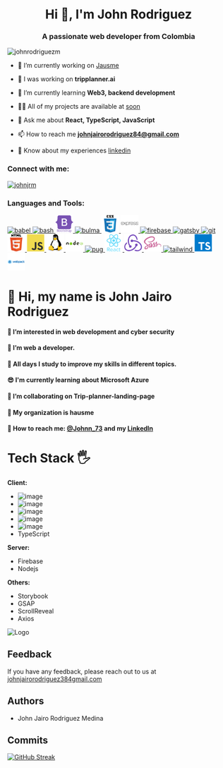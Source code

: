 <h1 align="center">Hi 👋, I'm John Rodriguez</h1>
<h3 align="center">A passionate web developer from Colombia</h3>

<p align="left"> <img src="https://komarev.com/ghpvc/?username=johnrodriguezm&label=Profile%20views&color=0e75b6&style=flat" alt="johnrodriguezm" /> </p>

- 🔭 I’m currently working on [Jausme](https://github.com/home-Colombia)

- 🔭 I was working on **tripplanner.ai**

- 🌱 I’m currently learning **Web3, backend development**

- 👨‍💻 All of my projects are available at [soon](soon)

- 💬 Ask me about **React, TypeScript, JavaScript**

- 📫 How to reach me **johnjairorodriguez84@gmail.com**

- 📄 Know about my experiences [linkedin](https://www.linkedin.com/in/johnjrm/)

<h3 align="left">Connect with me:</h3>
<p align="left">
<a href="https://linkedin.com/in/johnjrm" target="blank"><img align="center" src="https://raw.githubusercontent.com/rahuldkjain/github-profile-readme-generator/master/src/images/icons/Social/linked-in-alt.svg" alt="johnjrm" height="30" width="40" /></a>
</p>

<h3 align="left">Languages and Tools:</h3>
<p align="left"> <a href="https://babeljs.io/" target="_blank" rel="noreferrer"> <img src="https://www.vectorlogo.zone/logos/babeljs/babeljs-icon.svg" alt="babel" width="40" height="40"/> </a> <a href="https://www.gnu.org/software/bash/" target="_blank" rel="noreferrer"> <img src="https://www.vectorlogo.zone/logos/gnu_bash/gnu_bash-icon.svg" alt="bash" width="40" height="40"/> </a> <a href="https://getbootstrap.com" target="_blank" rel="noreferrer"> <img src="https://raw.githubusercontent.com/devicons/devicon/master/icons/bootstrap/bootstrap-plain-wordmark.svg" alt="bootstrap" width="40" height="40"/> </a> <a href="https://bulma.io/" target="_blank" rel="noreferrer"> <img src="https://raw.githubusercontent.com/gilbarbara/logos/804dc257b59e144eaca5bc6ffd16949752c6f789/logos/bulma.svg" alt="bulma" width="40" height="40"/> </a> <a href="https://www.w3schools.com/css/" target="_blank" rel="noreferrer"> <img src="https://raw.githubusercontent.com/devicons/devicon/master/icons/css3/css3-original-wordmark.svg" alt="css3" width="40" height="40"/> </a> <a href="https://expressjs.com" target="_blank" rel="noreferrer"> <img src="https://raw.githubusercontent.com/devicons/devicon/master/icons/express/express-original-wordmark.svg" alt="express" width="40" height="40"/> </a> <a href="https://firebase.google.com/" target="_blank" rel="noreferrer"> <img src="https://www.vectorlogo.zone/logos/firebase/firebase-icon.svg" alt="firebase" width="40" height="40"/> </a> <a href="https://www.gatsbyjs.com/" target="_blank" rel="noreferrer"> <img src="https://www.vectorlogo.zone/logos/gatsbyjs/gatsbyjs-icon.svg" alt="gatsby" width="40" height="40"/> </a> <a href="https://git-scm.com/" target="_blank" rel="noreferrer"> <img src="https://www.vectorlogo.zone/logos/git-scm/git-scm-icon.svg" alt="git" width="40" height="40"/> </a> <a href="https://www.w3.org/html/" target="_blank" rel="noreferrer"> <img src="https://raw.githubusercontent.com/devicons/devicon/master/icons/html5/html5-original-wordmark.svg" alt="html5" width="40" height="40"/> </a> <a href="https://developer.mozilla.org/en-US/docs/Web/JavaScript" target="_blank" rel="noreferrer"> <img src="https://raw.githubusercontent.com/devicons/devicon/master/icons/javascript/javascript-original.svg" alt="javascript" width="40" height="40"/> </a> <a href="https://www.linux.org/" target="_blank" rel="noreferrer"> <img src="https://raw.githubusercontent.com/devicons/devicon/master/icons/linux/linux-original.svg" alt="linux" width="40" height="40"/> </a> <a href="https://nodejs.org" target="_blank" rel="noreferrer"> <img src="https://raw.githubusercontent.com/devicons/devicon/master/icons/nodejs/nodejs-original-wordmark.svg" alt="nodejs" width="40" height="40"/> </a> <a href="https://pugjs.org" target="_blank" rel="noreferrer"> <img src="https://cdn.worldvectorlogo.com/logos/pug.svg" alt="pug" width="40" height="40"/> </a> <a href="https://reactjs.org/" target="_blank" rel="noreferrer"> <img src="https://raw.githubusercontent.com/devicons/devicon/master/icons/react/react-original-wordmark.svg" alt="react" width="40" height="40"/> </a> <a href="https://redux.js.org" target="_blank" rel="noreferrer"> <img src="https://raw.githubusercontent.com/devicons/devicon/master/icons/redux/redux-original.svg" alt="redux" width="40" height="40"/> </a> <a href="https://sass-lang.com" target="_blank" rel="noreferrer"> <img src="https://raw.githubusercontent.com/devicons/devicon/master/icons/sass/sass-original.svg" alt="sass" width="40" height="40"/> </a> <a href="https://tailwindcss.com/" target="_blank" rel="noreferrer"> <img src="https://www.vectorlogo.zone/logos/tailwindcss/tailwindcss-icon.svg" alt="tailwind" width="40" height="40"/> </a> <a href="https://www.typescriptlang.org/" target="_blank" rel="noreferrer"> <img src="https://raw.githubusercontent.com/devicons/devicon/master/icons/typescript/typescript-original.svg" alt="typescript" width="40" height="40"/> </a> <a href="https://webpack.js.org" target="_blank" rel="noreferrer"> <img src="https://raw.githubusercontent.com/devicons/devicon/d00d0969292a6569d45b06d3f350f463a0107b0d/icons/webpack/webpack-original-wordmark.svg" alt="webpack" width="40" height="40"/> </a> </p>


































# 👋 Hi, my name is John Jairo Rodriguez

#### 👀 I’m interested in web development and cyber security
#### 👻 I’m web a developer.
#### 🌱 All days I study to improve my skills in different topics.
#### 😎 I'm currently learning about Microsoft Azure
#### 🤖 I’m collaborating on Trip-planner-landing-page
#### 💯 My organization is hausme
#### 💯 How to reach me: [@Johnn_73](https://twitter.com/Johnn_73?t=WbbTl-IHtUrSklakbkztMg&s=08) and my [LinkedIn](www.linkedin.com/in/johnjrm)

<!---
JohnRodriguezM/JohnRodriguezM is a ✨ special ✨ repository because its `README.md` (this file) appears on your GitHub profile.
You can click the Preview link to take a look at your changes.
--->

# Tech Stack 🖐

**Client:** 

- ![image](https://user-images.githubusercontent.com/87795271/171061898-fc3391c9-e8fe-4485-892e-6abfc2d2ce4d.png)
- ![image](https://user-images.githubusercontent.com/87795271/171061962-1abc0bfd-489d-4c45-8f90-03e6d9c25faf.png)
- ![image](https://user-images.githubusercontent.com/87795271/171061991-dec616e2-f4de-4239-bd2e-3c33d7e9eef5.png)
- ![image](https://user-images.githubusercontent.com/87795271/171062085-dab20f81-2bd8-4146-b878-0e86d03dbdf4.png)
- ![image](https://user-images.githubusercontent.com/87795271/171062105-655cf03b-5af8-4b49-95b3-33cb49a31ad2.png)
- TypeScript

**Server:** 

- Firebase
- Nodejs

**Others:**

- Storybook
- GSAP
- ScrollReveal
- Axios

![Logo](https://miro.medium.com/max/1400/0*QTVEMCkM4BKUz6to.png)


## Feedback

If you have any feedback, please reach out to us at [johnjairorodriguez384gmail.com](https://www.google.com/intl/es-419/gmail/about/)


## Authors

- John Jairo Rodriguez Medina

 ## Commits
 
[![GitHub Streak](https://github-readme-streak-stats.herokuapp.com?user=JohnRodriguezM&theme=monokai&date_format=M%20j%5B%2C%20Y%5D)](https://git.io/streak-stats)
